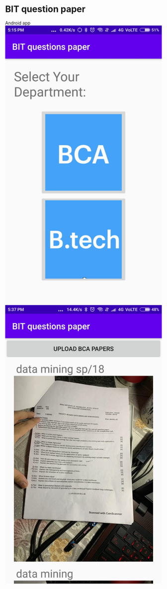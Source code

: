 # BIT question paper
 Android app
![GitHub Logo](SelectBranch.jpeg)
![GitHub Logo](QuestionsPaper.jpeg
)




